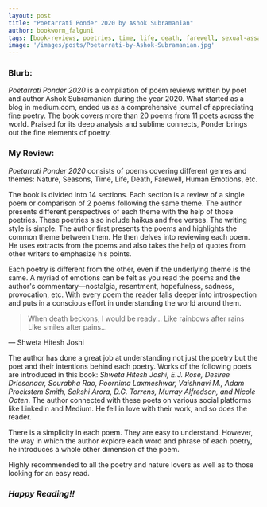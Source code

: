```yaml
---
layout: post
title: "Poetarrati Ponder 2020 by Ashok Subramanian"
author: bookworm_falguni
tags: [book-reviews, poetries, time, life, death, farewell, sexual-assault, mental-health, nature]
image: '/images/posts/Poetarrati-by-Ashok-Subramanian.jpg'
---
```


### **Blurb:**
*Poetarrati Ponder 2020* is a compilation of poem reviews written by poet and author Ashok Subramanian during the year 2020. What started as a blog in medium.com, ended us as a comprehensive journal of appreciating fine poetry. The book covers more than 20 poems from 11 poets across the world. Praised for its deep analysis and sublime connects, Ponder brings out the fine elements of poetry.


### **My Review:**
*Poetarrati Ponder 2020* consists of poems covering different genres and themes: Nature, Seasons, Time, Life, Death, Farewell, Human Emotions, etc.

The book is divided into 14 sections. Each section is a review of a single poem or comparison of 2 poems following the same theme. The author presents different perspectives of each theme with the help of those poetries. These poetries also include haikus and free verses. The writing style is simple. The author first presents the poems and highlights the common theme between them. He then delves into reviewing each poem. He uses extracts from the poems and also takes the help of quotes from other writers to emphasize his points.

Each poetry is different from the other, even if the underlying theme is the same. A myriad of emotions can be felt as you read the poems and the author's commentary—nostalgia, resentment, hopefulness, sadness, provocation, etc. With every poem the reader falls deeper into introspection and puts in a conscious effort in understanding the world around them.

> When death beckons, I would be ready...
Like rainbows after rains
Like smiles after pains...

— Shweta Hitesh Joshi

The author has done a great job at understanding not just the poetry but the poet and their intentions behind each poetry. Works of the following poets are introduced in this book: *Shweta Hitesh Joshi, E.J. Rose, Desiree Driesenaar, Sourabha Rao, Poornima Laxmeshwar, Vaishnavi M., Adam Prockstem Smith, Sakshi Arora, D.G. Torrens, Murray Alfredson, and Nicole Oaten*. The author connected with these poets on various social platforms like LinkedIn and Medium. He fell in love with their work, and so does the reader.

There is a simplicity in each poem. They are easy to understand. However, the way in which the author explore each word and phrase of each poetry, he introduces a whole other dimension of the poem.

Highly recommended to all the poetry and nature lovers as well as to those looking for an easy read.
### ***Happy Reading!!***
